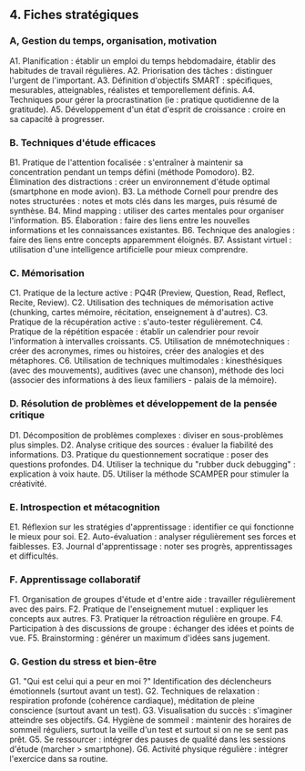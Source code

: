 ## 4. Fiches stratégiques


### A, Gestion du temps, organisation, motivation

A1. Planification : établir un emploi du temps hebdomadaire, établir des habitudes de travail régulières.
A2. Priorisation des tâches : distinguer l'urgent de l'important.
A3. Définition d'objectifs SMART : spécifiques, mesurables, atteignables, réalistes et temporellement définis.
A4. Techniques pour gérer la procrastination (ie : pratique quotidienne de la gratitude).
A5. Développement d'un état d'esprit de croissance : croire en sa capacité à progresser.


### B. Techniques d'étude efficaces

B1. Pratique de l'attention focalisée : s'entraîner à maintenir sa concentration pendant un temps défini (méthode Pomodoro).
B2. Élimination des distractions : créer un environnement d'étude optimal (smartphone en mode avion).
B3. La méthode Cornell pour prendre des notes structurées : notes et mots clés dans les marges, puis résumé de synthèse.
B4. Mind mapping : utiliser des cartes mentales pour organiser l'information.
B5. Élaboration : faire des liens entre les nouvelles informations et les connaissances existantes.
B6. Technique des analogies : faire des liens entre concepts apparemment éloignés.
B7. Assistant virtuel : utilisation d'une intelligence artificielle pour mieux comprendre.


### C. Mémorisation

C1. Pratique de la lecture active : PQ4R (Preview, Question, Read, Reflect, Recite, Review).
C2. Utilisation des techniques de mémorisation active (chunking, cartes mémoire, récitation, enseignement à d'autres).
C3. Pratique de la récupération active : s'auto-tester régulièrement.
C4. Pratique de la répétition espacée : établir un calendrier pour revoir l'information à intervalles croissants.
C5. Utilisation de mnémotechniques : créer des acronymes, rimes ou histoires, créer des analogies et des métaphores.
C6. Utilisation de techniques multimodales : kinesthésiques (avec des mouvements), auditives (avec une chanson), méthode des loci (associer des informations à des lieux familiers - palais de la mémoire).


### D. Résolution de problèmes et développement de la pensée critique

D1. Décomposition de problèmes complexes : diviser en sous-problèmes plus simples.
D2. Analyse critique des sources : évaluer la fiabilité des informations.
D3. Pratique du questionnement socratique : poser des questions profondes.
D4. Utiliser la technique du "rubber duck debugging" : explication à voix haute.
D5. Utiliser la méthode SCAMPER pour stimuler la créativité.


### E. Introspection et métacognition

E1. Réflexion sur les stratégies d'apprentissage : identifier ce qui fonctionne le mieux pour soi.
E2. Auto-évaluation : analyser régulièrement ses forces et faiblesses.
E3. Journal d'apprentissage : noter ses progrès, apprentissages et difficultés.


### F. Apprentissage collaboratif

F1. Organisation de groupes d'étude et d'entre aide : travailler régulièrement avec des pairs.
F2. Pratique de l'enseignement mutuel : expliquer les concepts aux autres.
F3. Pratiquer la rétroaction régulière en groupe.
F4. Participation à des discussions de groupe : échanger des idées et points de vue.
F5. Brainstorming : générer un maximum d'idées sans jugement.


### G. Gestion du stress et bien-être

G1. "Qui est celui qui a peur en moi ?" Identification des déclencheurs émotionnels (surtout avant un test).
G2. Techniques de relaxation : respiration profonde (cohérence cardiaque), méditation de pleine conscience (surtout avant un test).
G3. Visualisation du succès : s'imaginer atteindre ses objectifs.
G4. Hygiène de sommeil : maintenir des horaires de sommeil réguliers, surtout la veille d'un test et surtout si on ne se sent pas prêt.
G5. Se ressourcer : intégrer des pauses de qualité dans les sessions d'étude (marcher > smartphone).
G6. Activité physique régulière : intégrer l'exercice dans sa routine.


